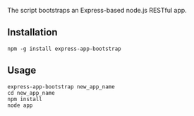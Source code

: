 
The script bootstraps an Express-based node.js RESTful app.

Installation
------------
    npm -g install express-app-bootstrap


Usage
-----
    
    express-app-bootstrap new_app_name
    cd new_app_name
    npm install
    node app
